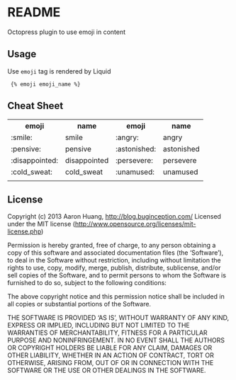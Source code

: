 # README #
Octopress plugin to use emoji in content

## Usage #

Use `emoji` tag is rendered by Liquid

```
 {% emoji emoji_name %}
```
## Cheat Sheet
<table>
<tr>
<th>emoji</th><th>name</th>
<th>emoji</th><th>name</th>
</tr>
<tr>
<td>:smile:</td><td>smile</td>
<td>:angry:</td><td>angry</td>
</tr>
<tr>
<td>:pensive:</td>
<td>pensive</td>
<td>:astonished:</td>
<td>astonished</td>
</tr>
<tr>
<td>:disappointed:</td>
<td>disappointed</td>
<td>:persevere:</td>
<td>persevere</td>
</tr>
<tr>
<td>:cold_sweat:</td>
<td>cold_sweat</td>
<td>:unamused:</td>
<td>unamused</td>
</tr>
<tr>
<td></td>
<td></td>
<td></td>
<td></td>
</tr>
</table> 

## License #

Copyright (c) 2013 Aaron Huang, http://blog.buginception.com/
Licensed under the MIT license (http://www.opensource.org/licenses/mit-license.php)

Permission is hereby granted, free of charge, to any person obtaining a copy of this software and associated documentation files (the ‘Software’), to deal in the Software without restriction, including without limitation the rights to use, copy, modify, merge, publish, distribute, sublicense, and/or sell copies of the Software, and to permit persons to whom the Software is furnished to do so, subject to the following conditions:

The above copyright notice and this permission notice shall be included in all copies or substantial portions of the Software.

THE SOFTWARE IS PROVIDED ‘AS IS’, WITHOUT WARRANTY OF ANY KIND, EXPRESS OR IMPLIED, INCLUDING BUT NOT LIMITED TO THE WARRANTIES OF MERCHANTABILITY, FITNESS FOR A PARTICULAR PURPOSE AND NONINFRINGEMENT. IN NO EVENT SHALL THE AUTHORS OR COPYRIGHT HOLDERS BE LIABLE FOR ANY CLAIM, DAMAGES OR OTHER LIABILITY, WHETHER IN AN ACTION OF CONTRACT, TORT OR OTHERWISE, ARISING FROM, OUT OF OR IN CONNECTION WITH THE SOFTWARE OR THE USE OR OTHER DEALINGS IN THE SOFTWARE.
<!--
  &.angry { background-position: 0px -2800px; }
 11   &.pensive { background-position: 0px -2820px; }
 12   &.astonished { background-position: 0px -2840px; }
 13   &.disappointed { background-position: 0px -2860px; }
 14   &.persevere { background-position: 0px -2880px; }
 15   &.cold_sweat { background-position: 0px -2900px; }
 16   &.unamused { background-position: 0px -2920px; }
 17   &.heart_eyes { background-position: 0px -2940px; }
 18   &.grin { background-position:0px -2960px; }
 19   &.wink2 { background-position: 0px -2980px; }
 20   &.tongue { background-position: 0px -3000px; }
 21   &.blush { background-position:0px -3020px; }
 22   &.kiss_heart { background-position:0px -3040px; }
 23   &.kiss_face { background-position:0px -3060px; }
 24   &.mask { background-position:0px -3080px; }
 25   &.flushed { background-position:0px -3100px; }
 26   &.smiley { background-position:0px -3120px; }
 27   &.smile { background-position:0px -3140px; }
 28   &.satisfied { background-position:0px -3160px; }
 29   &.joy { background-position:0px -3200px; }
 30   &.relax { background-position:0px -3240px; }
 31   &.cry { background-position:0px -3280px; }
 32   &.sob { background-position:0px -3300px; }
 33   &.fearful { background-position:0px -3320px; }
 34   &.rage { background-position:0px -3360px; }
 35   &.confounded { background-position:0px -3400px; }
 36   &.scream { background-position:0px -3440px; }
 37   &.sleepy { background-position:0px -3460px; }
 38   &.smirk { background-position:0px -3480px; }
 39   &.sweat { background-position:0px -3500px; }
 40   &.relieved { background-position:0px -3520px; }
 41   &.wink { background-position:0px -3560px; }
 42   &.ghost { background-position:0px -1880px; }
 43   &.baby { background-position:0px -1820px; }
 44   &.older_woman { background-position:0px -1800px; }
 45   &.princess { background-position:0px -1860px; }
 46   &.angel { background-position:0px -1900px; }
 47   &.alien { background-position:0px -1920px; }
 48
 -->
